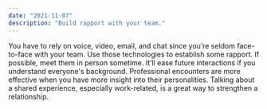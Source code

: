 ```yaml
---
date: "2021-11-07"
description: "Build rapport with your team."
---
```


You have to rely on voice, video, email, and chat since you’re seldom face-to-face with your team. Use those technologies to establish some rapport. If possible, meet them in person sometime. It’ll ease future interactions if you understand everyone's background. Professional encounters are more effective when you have more insight into their personalities. Talking about a shared experience, especially work-related, is a great way to strengthen a relationship.
